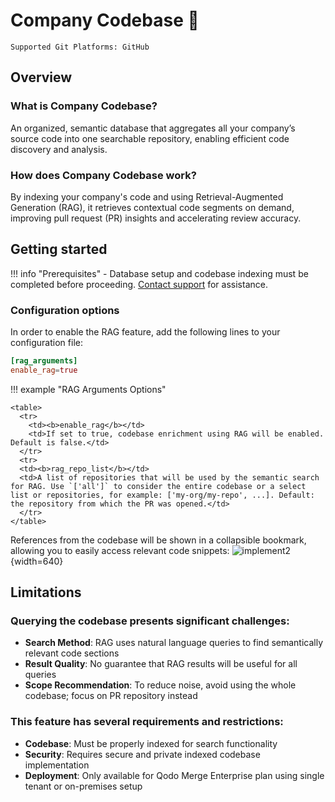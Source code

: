 # Company Codebase 💎
`Supported Git Platforms: GitHub`


## Overview

### What is Company Codebase?

An organized, semantic database that aggregates all your company’s source code into one searchable repository, enabling efficient code discovery and analysis.

### How does Company Codebase work?

By indexing your company's code and using Retrieval-Augmented Generation (RAG), it retrieves contextual code segments on demand, improving pull request (PR) insights and accelerating review accuracy.


## Getting started

!!! info "Prerequisites"
    - Database setup and codebase indexing must be completed before proceeding. [Contact support](https://www.qodo.ai/contact/) for assistance.

### Configuration options

In order to enable the RAG feature, add the following lines to your configuration file:
``` toml
[rag_arguments]
enable_rag=true 
```

!!! example "RAG Arguments Options"

    <table>
      <tr>
        <td><b>enable_rag</b></td>
        <td>If set to true, codebase enrichment using RAG will be enabled. Default is false.</td>
      </tr>
      <tr>
      <td><b>rag_repo_list</b></td>
      <td>A list of repositories that will be used by the semantic search for RAG. Use `['all']` to consider the entire codebase or a select list or repositories, for example: ['my-org/my-repo', ...]. Default: the repository from which the PR was opened.</td>
      </tr>
    </table>


References from the codebase will be shown in a collapsible bookmark, allowing you to easily access relevant code snippets:
![implement2](https://codium.ai/images/pr_agent/company_codebase_references.png){width=640}

## Limitations

### Querying the codebase presents significant challenges:
- **Search Method**: RAG uses natural language queries to find semantically relevant code sections
- **Result Quality**: No guarantee that RAG results will be useful for all queries
- **Scope Recommendation**: To reduce noise, avoid using the whole codebase; focus on PR repository instead

### This feature has several requirements and restrictions:
- **Codebase**: Must be properly indexed for search functionality
- **Security**: Requires secure and private indexed codebase implementation
- **Deployment**: Only available for Qodo Merge Enterprise plan using single tenant or on-premises setup
